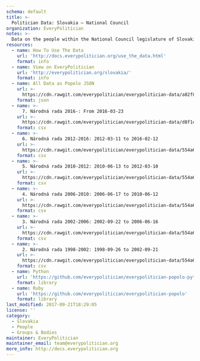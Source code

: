 ```yaml
---
schema: default
title: >-
  Politician Data: Slovakia — National Council
organization: EveryPolitician
notes: >-
  Data on the people within the National Council legislature of Slovakia.
resources:
  - name: How To Use The Data
    url: 'http://docs.everypolitician.org/use_the_data.html'
    format: info
  - name: View on EveryPolitician
    url: 'http://everypolitician.org/slovakia/'
    format: info
  - name: All Data as Popolo JSON
    url: >-
      https://cdn.rawgit.com/everypolitician/everypolitician-data/a82f81a3e183282924ba2385393b3389fab2ffd3/data/Slovakia/National_Council/ep-popolo-v1.0.json
    format: json
  - name: >-
      7. Národná rada 2016-: From 2016-03-23
    url: >-
      https://cdn.rawgit.com/everypolitician/everypolitician-data/d8f1c1a38bd9b90e02ea1e9a1fa7f2b772b17b9b/data/Slovakia/National_Council/term-7.csv
    format: csv
  - name: >-
      6. Národná rada 2012-2016: 2012-03-11 to 2016-02-12
    url: >-
      https://cdn.rawgit.com/everypolitician/everypolitician-data/554a6cb306153130ac5558e4c015471d63e57cb7/data/Slovakia/National_Council/term-6.csv
    format: csv
  - name: >-
      5. Národná rada 2010-2012: 2010-06-13 to 2012-03-10
    url: >-
      https://cdn.rawgit.com/everypolitician/everypolitician-data/554a6cb306153130ac5558e4c015471d63e57cb7/data/Slovakia/National_Council/term-5.csv
    format: csv
  - name: >-
      4. Národná rada 2006-2010: 2006-06-17 to 2010-06-12
    url: >-
      https://cdn.rawgit.com/everypolitician/everypolitician-data/554a6cb306153130ac5558e4c015471d63e57cb7/data/Slovakia/National_Council/term-4.csv
    format: csv
  - name: >-
      3. Národná rada 2002-2006: 2002-09-22 to 2006-06-16
    url: >-
      https://cdn.rawgit.com/everypolitician/everypolitician-data/554a6cb306153130ac5558e4c015471d63e57cb7/data/Slovakia/National_Council/term-3.csv
    format: csv
  - name: >-
      2. Národná rada 1998-2002: 1998-09-26 to 2002-09-21
    url: >-
      https://cdn.rawgit.com/everypolitician/everypolitician-data/554a6cb306153130ac5558e4c015471d63e57cb7/data/Slovakia/National_Council/term-2.csv
    format: csv
  - name: Python
    url: 'https://github.com/everypolitician/everypolitician-popolo-python'
    format: library
  - name: Ruby
    url: 'https://github.com/everypolitician/everypolitician-popolo'
    format: library
last_modified: 2017-09-21T18:29:05
license: ''
category:
  - Slovakia
  - People
  - Groups & Bodies
maintainer: EveryPolitician
maintainer_email: team@everypolitician.org
more_info: http://docs.everypolitician.org
---
```

